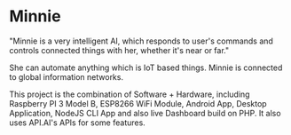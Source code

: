 # Minnie

"Minnie is a very intelligent AI, which responds to user's commands and controls connected things with her, whether it's near or far."

She can automate anything which is IoT based things. Minnie is connected to global information networks.

This project is the combination of Software + Hardware, including Raspberry PI 3 Model B, ESP8266 WiFi Module, Android App, Desktop Application, NodeJS CLI App and also live Dashboard build on PHP. It also uses API.AI's APIs for some features.
